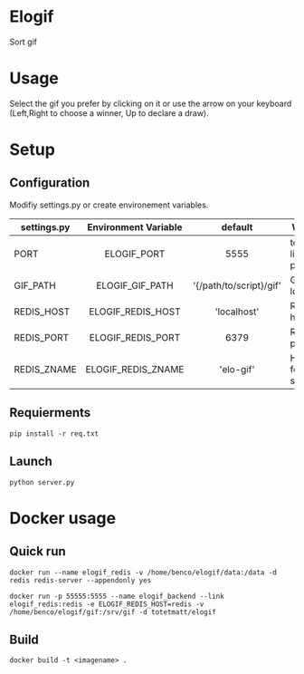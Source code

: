 # Elogif

Sort gif

# Usage
Select the gif you prefer by clicking on it or use the arrow on your keyboard (Left,Right to choose a winner, Up to declare a draw).

# Setup

## Configuration

Modifiy settings.py or create environement variables.

| settings.py   | Environment Variable | default  | What for            |
| ------------- |:-------------:    |:-----:      |-----                |
| PORT          | ELOGIF_PORT       | 5555        |tornado listen port
| GIF_PATH      | ELOGIF_GIF_PATH   |   '{/path/to/script}/gif' | Gif files location|
| REDIS_HOST    | ELOGIF_REDIS_HOST |   'localhost' | Redis hostname         |
| REDIS_PORT    | ELOGIF_REDIS_PORT |   6379 | Redis port                    |
| REDIS_ZNAME   | ELOGIF_REDIS_ZNAME|   'elo-gif' | Hash id for score storage|


## Requierments

`
pip install -r req.txt
`

## Launch

`
python server.py
`

# Docker usage

## Quick run

```
docker run --name elogif_redis -v /home/benco/elogif/data:/data -d redis redis-server --appendonly yes

docker run -p 55555:5555 --name elogif_backend --link elogif_redis:redis -e ELOGIF_REDIS_HOST=redis -v /home/benco/elogif/gif:/srv/gif -d totetmatt/elogif
```
## Build
`docker build -t <imagename> .`

